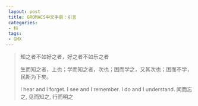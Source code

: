 ```yaml
---
 layout: post
 title: GROMACS中文手册：引言
 categories:
 - 科
 tags:
 - GMX
---
```


<blockquote>
<p>知之者不如好之者，好之者不如乐之者</p>

<p>生而知之者，上也；学而知之者，次也；困而学之，又其次也；困而不学，民斯为下矣。</p>

<p>I hear and I forget. I see and I remember. I do and I understand.
闻而忘之, 见而知之, 行而明之</p>
</blockquote>

